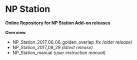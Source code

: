 # NP Station

**Online Repository for NP Station Add-on releases**

**Overview**

* NP_Station_2017_06_06_golden_overlap_fix *(older release)*
* NP_Station_2017_09_29 *(latest release)*
* NP_Station_manual *(user instruction manual)*
